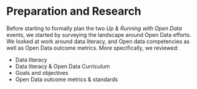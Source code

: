 # Preparation and Research

Before starting to formally plan the two _Up & Running with Open Data_ events, we started by surveying the landscape around Open Data efforts. We looked at work around data literacy, and Open data competencies as well as Open Data outcome metrics. More specifically, we reviewed:  
* Data literacy
* Data literacy & Open Data Curriculum 
* Goals and objectives
* Open Data outcome metrics & standards 

